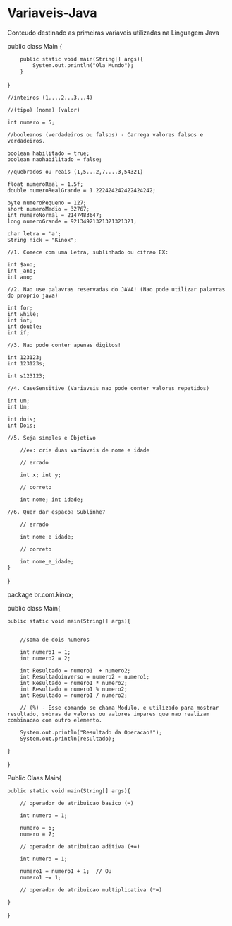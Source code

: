 # Variaveis-Java
Conteudo destinado as primeiras variaveis utilizadas na Linguagem Java


public class Main {

        public static void main(String[] args){
            System.out.println("Ola Mundo");
        }
}       

    //inteiros (1....2...3...4)

    //(tipo) (nome) (valor)

    int numero = 5;

    //booleanos (verdadeiros ou falsos) - Carrega valores falsos e verdadeiros.

    boolean habilitado = true;
    boolean naohabilitado = false;

    //quebrados ou reais (1,5...2,7....3,54321)

    float numeroReal = 1.5f;
    double numeroRealGrande = 1.222424242422424242;

    byte numeroPequeno = 127;
    short numeroMedio = 32767;
    int numeroNormal = 2147483647;
    long numeroGrande = 92134921321321321321;

    char letra = 'a';
    String nick = "Kinox"; 

    //1. Comece com uma Letra, sublinhado ou cifrao EX:

    int $ano;
    int _ano;
    int ano;

    //2. Nao use palavras reservadas do JAVA! (Nao pode utilizar palavras do proprio java)

    int for;
    int while;
    int int;
    int double;
    int if;

    //3. Nao pode conter apenas digitos!

    int 123123;
    int 123123s;

    int s123123;

    //4. CaseSensitive (Variaveis nao pode conter valores repetidos)

    int um;
    int Um;

    int dois;
    int Dois;

    //5. Seja simples e Objetivo

        //ex: crie duas variaveis de nome e idade

        // errado

        int x; int y;

        // correto

        int nome; int idade;

    //6. Quer dar espaco? Sublinhe?

        // errado

        int nome e idade;

        // correto

        int nome_e_idade;
    }
}



package br.com.kinox;

public class Main{

    public static void main(String[] args){


        //soma de dois numeros

        int numero1 = 1;
        int numero2 = 2;

        int Resultado = numero1  + numero2;
        int Resultadoinverso = numero2 - numero1;
        int Resultado = numero1 * numero2;
        int Resultado = numero1 % numero2;
        int Resultado = numero1 / numero2;

        // (%) - Esse comando se chama Modulo, e utilizado para mostrar resultado, sobras de valores ou valores impares que nao realizam combinacao com outro elemento.
       
        System.out.println("Resultado da Operacao!");
        System.out.println(resultado);

    }
}


Public Class Main{

    public static void main(String[] args){

        // operador de atribuicao basico (=)
        
        int numero = 1;

        numero = 6;
        numero = 7;
        
        // operador de atribuicao aditiva (+=)

        int numero = 1;

        numero1 = numero1 + 1;  // Ou
        numero1 += 1;

        // operador de atribuicao multiplicativa (*=)

    }





}
